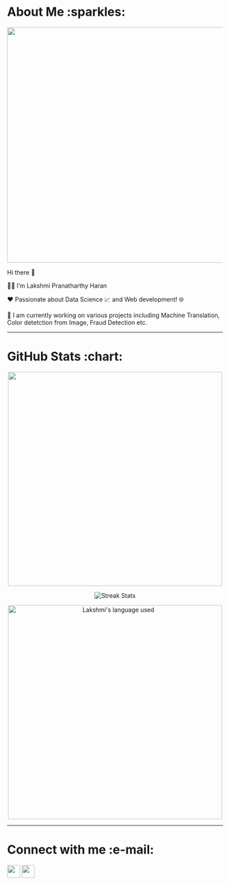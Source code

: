 <h1>About Me :sparkles: </h1>  

<p align="center">
<img src="https://media1.giphy.com/media/L1R1tvI9svkIWwpVYr/giphy.gif?cid=ecf05e47x3lfalx5j4byebcekb67j56oy7offh8b6a46pr1d&rid=giphy.gif&ct=g" width="550" height"750" />

Hi there 👋

:raising_hand_woman: I’m Lakshmi Pranatharthy Haran 

:heart: Passionate about Data Science :chart_with_upwards_trend: and Web development! 🌐

🔭 I am currently working on various projects including Machine Translation, Color detetction from Image, Fraud Detection etc.

---------------------------

<h1>GitHub Stats :chart: </h1>  

<p align="center">
<img src="https://github-readme-stats.vercel.app/api?username=prlak&show_icons=true&theme=buefy" width="500"> 

<p align="center">
<img alt="Streak Stats" src="https://github-readme-streak-stats.herokuapp.com?user=prlak&theme=buefy"/>

<p align="center">
<img alt="Lakshmi's language used" src="https://github-readme-stats.vercel.app/api/top-langs/?username=prlak&layout=compact&langs_count=8&theme=buefy" width=500/>

--------------------------

<h1>Connect with me :e-mail: </h1>  


<a href="https://www.linkedin.com/in/lakshmi-p-h/" target="blank"><img align="center" src="https://github.com/gauravghongde/social-icons/blob/master/PNG/Color/LinkedIN.png?raw=true" alt="" height="30" /></a> 
<a href="https://github.com/prlak" target="blank"><img align="center" src="https://github.com/gauravghongde/social-icons/blob/master/PNG/Black/Github_black.png?raw=true" alt="" height="30" /></a>
<!--
**prlak/prlak** is a ✨ _special_ ✨ repository because its `README.md` (this file) appears on your GitHub profile.

Here are some ideas to get you started:

- 🔭 I’m currently working on ...
- 🌱 I’m currently learning ...
- 👯 I’m looking to collaborate on ...
- 🤔 I’m looking for help with ...
- 💬 Ask me about ...
- 📫 How to reach me: ...
- 😄 Pronouns: ...
- ⚡ Fun fact: ...
-->
